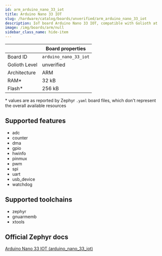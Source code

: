 ```yaml
---
id: arm_arduino_nano_33_iot
title: Arduino Nano 33 IOT
slug: /hardware/catalog/boards/unverified/arm_arduino_nano_33_iot
description: IoT board Arduino Nano 33 IOT, compatible with Golioth at unverified level.
image: /img/boards/arm/null
sidebar_class_name: hide-item
---
```


[//]: # (This is an auto-generated file, do not edit! Changes to it will be lost upon re-generation)



|                | Board properties     |
| -------------  | -------------------- |
| Board ID       | `arduino_nano_33_iot` |
| Golioth Level  | unverified       |
| Architecture   | ARM |
| RAM*           | 32 kB |
| Flash*         | 256 kB |

\* values are as reported by Zephyr `.yaml` board files, which don't represent the overall available resources



## Supported features

* adc
* counter
* dma
* gpio
* hwinfo
* pinmux
* pwm
* spi
* uart
* usb_device
* watchdog

## Supported toolchains

* zephyr
* gnuarmemb
* xtools

## Official Zephyr docs

[Arduino Nano 33 IOT (arduino_nano_33_iot)](https://docs.zephyrproject.org/latest/boards/arm/arduino_nano_33_iot/doc/index.html)
